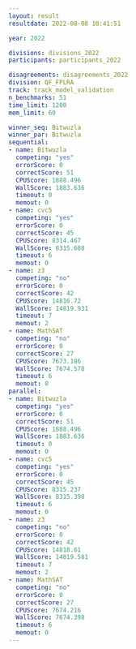 ```yaml
---
layout: result
resultdate: 2022-08-08 10:41:51

year: 2022

divisions: divisions_2022
participants: participants_2022

disagreements: disagreements_2022
division: QF_FPLRA
track: track_model_validation
n_benchmarks: 51
time_limit: 1200
mem_limit: 60

winner_seq: Bitwuzla
winner_par: Bitwuzla
sequential:
- name: Bitwuzla
  competing: "yes"
  errorScore: 0
  correctScore: 51
  CPUScore: 1888.496
  WallScore: 1883.636
  timeout: 0
  memout: 0
- name: cvc5
  competing: "yes"
  errorScore: 0
  correctScore: 45
  CPUScore: 8314.467
  WallScore: 8315.608
  timeout: 6
  memout: 0
- name: z3
  competing: "no"
  errorScore: 0
  correctScore: 42
  CPUScore: 14816.72
  WallScore: 14819.931
  timeout: 7
  memout: 2
- name: MathSAT
  competing: "no"
  errorScore: 0
  correctScore: 27
  CPUScore: 7673.186
  WallScore: 7674.578
  timeout: 6
  memout: 0
parallel:
- name: Bitwuzla
  competing: "yes"
  errorScore: 0
  correctScore: 51
  CPUScore: 1888.496
  WallScore: 1883.636
  timeout: 0
  memout: 0
- name: cvc5
  competing: "yes"
  errorScore: 0
  correctScore: 45
  CPUScore: 8315.237
  WallScore: 8315.398
  timeout: 6
  memout: 0
- name: z3
  competing: "no"
  errorScore: 0
  correctScore: 42
  CPUScore: 14818.61
  WallScore: 14819.581
  timeout: 7
  memout: 2
- name: MathSAT
  competing: "no"
  errorScore: 0
  correctScore: 27
  CPUScore: 7674.216
  WallScore: 7674.398
  timeout: 6
  memout: 0
---
```

